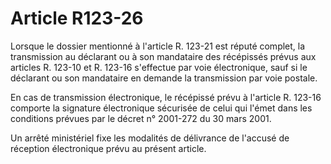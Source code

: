 # Article R123-26

Lorsque le dossier mentionné à l'article R. 123-21 est réputé complet, la transmission au déclarant ou à son mandataire des récépissés prévus aux articles R. 123-10 et R. 123-16 s'effectue par voie électronique, sauf si le déclarant ou son mandataire en demande la transmission par voie postale.

En cas de transmission électronique, le récépissé prévu à l'article R. 123-16 comporte la signature électronique sécurisée de celui qui l'émet dans les conditions prévues par le décret n° 2001-272 du 30 mars 2001.

Un arrêté ministériel fixe les modalités de délivrance de l'accusé de réception électronique prévu au présent article.
